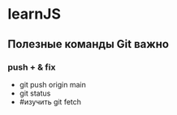 # learnJS
## Полезные команды Git важно
### push + & fix
- git push origin main
- git status
- #изучить git fetch
